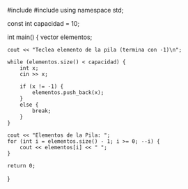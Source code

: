 #include <iostream>
#include <vector>
using namespace std;

const int capacidad = 10;

int main() {
    vector<int> elementos;

    cout << "Teclea elemento de la pila (termina con -1)\n";

    while (elementos.size() < capacidad) {
        int x;
        cin >> x;

        if (x != -1) {
            elementos.push_back(x);
        }
        else {
            break;
        }
    }

    cout << "Elementos de la Pila: ";
    for (int i = elementos.size() - 1; i >= 0; --i) {
        cout << elementos[i] << " ";
    }

    return 0;
}

